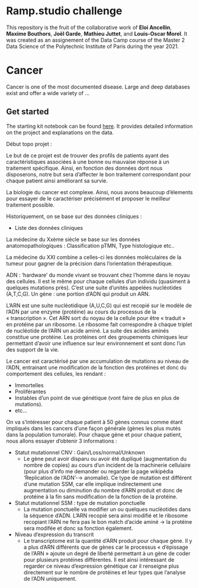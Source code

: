 # Ramp.studio challenge
This repository is the fruit of the collaborative work of **Eloi Ancellin**, **Maxime Bouthors**, **Joël Garde**, **Mathieu Juttet**, and **Louis-Oscar Morel**.
It was created as an assignement of the Data Camp course of the Master 2 Data Science of the Polytechnic Institute of Paris during the year 2021.

# Cancer
Cancer is one of the most documented disease. Large and deep databases exist and offer a wide variety of ...

## Get started
The starting kit notebook can be found [here](https://github.com/MathieuJuttet/Cancer/blob/main/Starting_kit.ipynb). It provides detailed information on the project and explanations on the data.

Début topo projet : 

Le but de ce projet est de trouver des profils de patients ayant des caractéristiques  associées à une bonne ou mauvaise réponse à un traitement spécifique. Ainsi, en fonction des données dont nous disposerons, notre but sera d’affecter le bon traitement correspondant pour chaque patient ainsi améliorant sa survie.

La biologie du cancer est complexe. Ainsi, nous avons beaucoup d’élements pour essayer de le caractériser précisément et proposer le meilleur traitement possible.

Historiquement, on se base sur des données cliniques :
- Liste des données cliniques

La médecine du Xxème siècle se base sur les données anatomopathologiques :
Classification pTMN, Type histologique etc..

La médecine du XXI combine a celles-ci les données moléculaires de la tumeur pour gagner de la précision dans l’orientation thérapeutique.

ADN : ‘hardware’ du monde vivant se trouvant chez l’homme dans le noyau des cellules. Il est le même pour chaque cellules d’un individu (quasiment à quelques mutations près). C’est une suite d’unités appelées nucléotides (A,T,C,G). Un gène : une portion d’ADN qui produit un ARN. 

L’ARN est une suite nucléotidique (A,U,C,G) qui est recopié sur le modèle de l’ADN par une enzyme (protéine) au cours du processus de la « transcription ». Cet ARN sort du noyau de la cellule pour être « traduit » en protéine par un ribosome. Le ribosome fait correspondre à chaque triplet de nucléotide de l’ARN un acide aminé. La suite des acides aminés constitue une protéine. Les protéines ont des groupements chimiques leur permettant d’avoir une influence sur leur environnement et sont donc l’un des support de la vie.

Le cancer est caractérisé par une accumulation de mutations au niveau de l’ADN, entrainant une modification de la fonction des protéines et donc du comportement des cellules, les rendant :
- Immortelles
- Proliférantes
- Instables d’un point de vue génétique (vont faire de plus en plus de mutations).
- etc...

On va s’intéresser pour chaque patient à 50 gènes connus comme étant impliqués dans les cancers d’une façon générale (gènes les plus mutés dans la population tumorale). Pour chaque gène et pour chaque patient, nous allons essayer d’obtenir 3 informations :

- Statut mutationnel CNV : Gain/Loss/normal/Unknown
	* Le gène peut avoir disparu ou avoir été dupliqué (augmentation du nombre de copies) au cours d’un incident de la machinerie cellulaire (pour plus d’info me demander ou regarder la page wikipédia ‘Replication de l’ADN’-→ anomalie). Ce type de mutation est différent d’une mutation SSM, car elle implique indirectement une augmentation ou diminution du nombre d’ARN produit et donc de protéine à la fin sans modification de la fonction de la protéine.
- Statut mutationnel SSM : type de mutation ponctuelle
	* La mutation ponctuelle va modifier un ou quelques nucléotides dans la séquence d’ADN. L’ARN recopié sera ainsi modifié et le ribosome recopiant l’ARN ne fera pas le bon match d’acide aminé → la protéine sera modifée et donc sa fonction également.
- Niveau d’expression du transcrit
	* Le transcriptome est la quantité d’ARN produit pour chaque gène. Il y a plus d’ARN différents que de gènes car le processus « d’épissage de l’ARN » ajoute un degré de liberté permettant à un gène de coder pour plusieurs protéines différentes. Il est ainsi intéressant de regarder ce niveau d’expression génétique car il renseigne plus directement sur le nombre de protéines et leur types que l’analyse de l’ADN uniquement.
